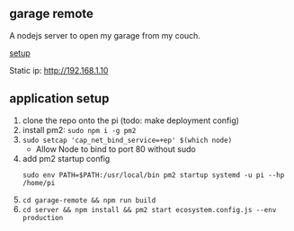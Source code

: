## garage remote

A nodejs server to open my garage from my couch.

[setup](./raspberry-pi-setup.md)

Static ip: http://192.168.1.10

## application setup

1. clone the repo onto the pi (todo: make deployment config)
1. install pm2: `sudo npm i -g pm2`
1. `sudo setcap 'cap_net_bind_service=+ep' $(which node)`
    * Allow Node to bind to port 80 without sudo
1. add pm2 startup config
    ```
    sudo env PATH=$PATH:/usr/local/bin pm2 startup systemd -u pi --hp /home/pi
    ```
1. `cd garage-remote && npm run build`
1. `cd server && npm install && pm2 start ecosystem.config.js --env production`
